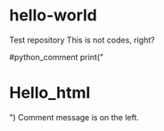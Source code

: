 # hello-world
Test repository
This is not codes, right?

#python_comment
print("<h1>Hello_html</h1>")
<Comment>Comment message is on the left.
